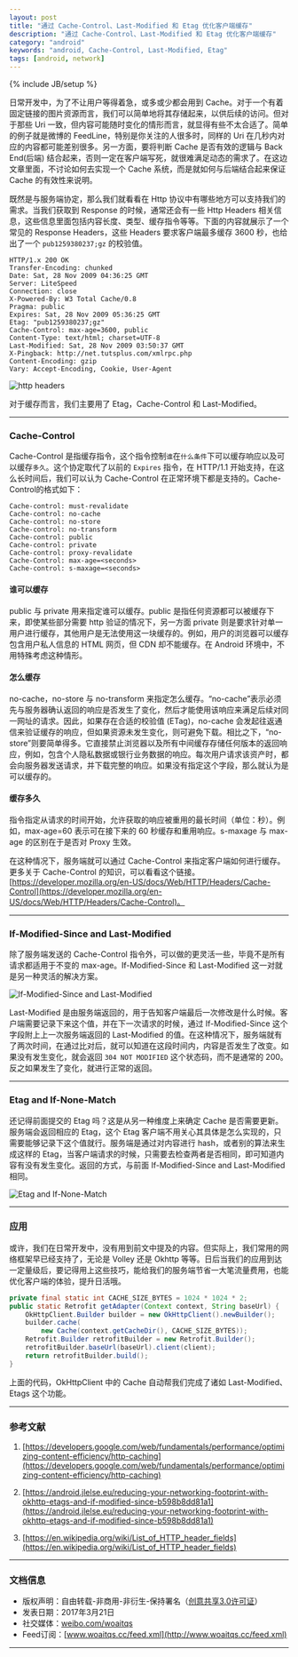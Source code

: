 ```yaml
---
layout: post
title: "通过 Cache-Control、Last-Modified 和 Etag 优化客户端缓存"
description: "通过 Cache-Control、Last-Modified 和 Etag 优化客户端缓存"
category: "android"
keywords: "android, Cache-Control, Last-Modified, Etag"
tags: [android, network]
---
```

{% include JB/setup %}

日常开发中，为了不让用户等得着急，或多或少都会用到 Cache。对于一个有着固定链接的图片资源而言，我们可以简单地将其存储起来，以供后续的访问。但对于那些 Uri 一致，但内容可能随时变化的情形而言，就显得有些不太合适了。简单的例子就是微博的 FeedLine，特别是你关注的人很多时，同样的 Uri 在几秒内对应的内容都可能差别很多。另一方面，要将判断 Cache 是否有效的逻辑与 Back End(后端) 结合起来，否则一定在客户端写死，就很难满足动态的需求了。在这边文章里面，不讨论如何去实现一个 Cache 系统，而是就如何与后端结合起来保证 Cache 的有效性来说明。

<!--break-->

既然是与服务端协定，那么我们就看看在 Http 协议中有哪些地方可以支持我们的需求。当我们获取到 Response 的时候，通常还会有一些 Http Headers 相关信息，这些信息里面包括内容长度、类型、缓存指令等等。下面的内容就展示了一个常见的 Response Headers，这些 Headers 要求客户端最多缓存 3600 秒，也给出了一个 `pub1259380237;gz` 的校验值。

```text
HTTP/1.x 200 OK
Transfer-Encoding: chunked
Date: Sat, 28 Nov 2009 04:36:25 GMT
Server: LiteSpeed
Connection: close
X-Powered-By: W3 Total Cache/0.8
Pragma: public
Expires: Sat, 28 Nov 2009 05:36:25 GMT
Etag: "pub1259380237;gz"
Cache-Control: max-age=3600, public
Content-Type: text/html; charset=UTF-8
Last-Modified: Sat, 28 Nov 2009 03:50:37 GMT
X-Pingback: http://net.tutsplus.com/xmlrpc.php
Content-Encoding: gzip
Vary: Accept-Encoding, Cookie, User-Agent
```

![http headers](http://o8p68x17d.bkt.clouddn.com/http-cache-control-highlight.png)

对于缓存而言，我们主要用了 Etag，Cache-Control 和 Last-Modified。

------------------

### Cache-Control

Cache-Control 是指缓存指令，这个指令控制`谁`在`什么条件`下可以缓存响应以及可以缓存`多久`。这个协定取代了以前的 `Expires` 指令，在 HTTP/1.1 开始支持，在这么长时间后，我们可以认为 Cache-Control 在正常环境下都是支持的。Cache-Control的格式如下：

```text
Cache-control: must-revalidate
Cache-control: no-cache
Cache-control: no-store
Cache-control: no-transform
Cache-control: public
Cache-control: private
Cache-control: proxy-revalidate
Cache-Control: max-age=<seconds>
Cache-control: s-maxage=<seconds>
```

#### 谁可以缓存

public 与 private 用来指定谁可以缓存。public 是指任何资源都可以被缓存下来，即使某些部分需要 http 验证的情况下，另一方面 private 则是要求针对单一用户进行缓存，其他用户是无法使用这一块缓存的。例如，用户的浏览器可以缓存包含用户私人信息的 HTML 网页，但 CDN 却不能缓存。在 Android 环境中，不用特殊考虑这种情形。

#### 怎么缓存

no-cache，no-store 与 no-transform 来指定怎么缓存。“no-cache”表示必须先与服务器确认返回的响应是否发生了变化，然后才能使用该响应来满足后续对同一网址的请求。因此，如果存在合适的校验值 (ETag)，no-cache 会发起往返通信来验证缓存的响应，但如果资源未发生变化，则可避免下载。相比之下，“no-store”则要简单得多。它直接禁止浏览器以及所有中间缓存存储任何版本的返回响应，例如，包含个人隐私数据或银行业务数据的响应。每次用户请求该资产时，都会向服务器发送请求，并下载完整的响应。如果没有指定这个字段，那么就认为是可以缓存的。

#### 缓存多久

指令指定从请求的时间开始，允许获取的响应被重用的最长时间（单位：秒）。例如，max-age=60 表示可在接下来的 60 秒缓存和重用响应。s-maxage 与 max-age 的区别在于是否对 Proxy 生效。

在这种情况下，服务端就可以通过 Cache-Control 来指定客户端如何进行缓存。更多关于 Cache-Control 的知识，可以看看这个链接。[https://developer.mozilla.org/en-US/docs/Web/HTTP/Headers/Cache-Control](https://developer.mozilla.org/en-US/docs/Web/HTTP/Headers/Cache-Control)。

------------------

### If-Modified-Since and Last-Modified

除了服务端发送的 Cache-Control 指令外，可以做的更灵活一些，毕竟不是所有请求都适用于不变的 max-age。If-Modified-Since 和 Last-Modified 这一对就是另一种灵活的解决方案。

![If-Modified-Since and Last-Modified](http://o8p68x17d.bkt.clouddn.com/If-Modified-Since-and-Last-Modified.png)

Last-Modified 是由服务端返回的，用于告知客户端最后一次修改是什么时候。客户端需要记录下来这个值，并在下一次请求的时候，通过 If-Modified-Since 这个字段附上上一次服务端返回的 Last-Modified 的值。在这种情况下，服务端就有了两次时间，在通过比对后，就可以知道在这段时间内，内容是否发生了改变。如果没有发生变化，就会返回 `304 NOT MODIFIED` 这个状态码，而不是通常的 200。反之如果发生了变化，就进行正常的返回。

------------------

### Etag and If-None-Match

还记得前面提交的 Etag 吗？这是从另一种维度上来确定 Cache 是否需要更新。服务端会返回相应的 Etag，这个 Etag 客户端不用关心其具体是怎么实现的，只需要能够记录下这个值就行。服务端是通过对内容进行 hash，或者别的算法来生成这样的 Etag，当客户端请求的时候，只需要去检查两者是否相同，即可知道内容有没有发生变化。返回的方式，与前面 If-Modified-Since and Last-Modified 相同。

![Etag and If-None-Match](http://o8p68x17d.bkt.clouddn.com/Etag-and-If-None-Match.png)

------------------

### 应用

或许，我们在日常开发中，没有用到前文中提及的内容。但实际上，我们常用的网络框架早已经支持了，无论是 Volley 还是 Okhttp 等等。日后当我们的应用到达一定量级后，要记得用上这些技巧，能给我们的服务端节省一大笔流量费用，也能优化客户端的体验，提升日活哦。

```java
private final static int CACHE_SIZE_BYTES = 1024 * 1024 * 2;
public static Retrofit getAdapter(Context context, String baseUrl) {
    OkHttpClient.Builder builder = new OkHttpClient().newBuilder();
    builder.cache(
        new Cache(context.getCacheDir(), CACHE_SIZE_BYTES));
    Retrofit.Builder retrofitBuilder = new Retrofit.Builder();
    retrofitBuilder.baseUrl(baseUrl).client(client);
    return retrofitBuilder.build();
}
```

上面的代码，OkHttpClient 中的 Cache 自动帮我们完成了诸如 Last-Modified、Etags 这个功能。

------------------

### 参考文献

1. [https://developers.google.com/web/fundamentals/performance/optimizing-content-efficiency/http-caching](https://developers.google.com/web/fundamentals/performance/optimizing-content-efficiency/http-caching)

2. [https://android.jlelse.eu/reducing-your-networking-footprint-with-okhttp-etags-and-if-modified-since-b598b8dd81a1](https://android.jlelse.eu/reducing-your-networking-footprint-with-okhttp-etags-and-if-modified-since-b598b8dd81a1)

3. [https://en.wikipedia.org/wiki/List_of_HTTP_header_fields](https://en.wikipedia.org/wiki/List_of_HTTP_header_fields)


--------------

### 文档信息

* 版权声明：自由转载-非商用-非衍生-保持署名（[创意共享3.0许可证](http://creativecommons.org/licenses/by-nc-nd/3.0/deed.zh)）
* 发表日期：2017年3月21日
* 社交媒体：[weibo.com/woaitqs](http://weibo.com/woaitqs)
* Feed订阅：[www.woaitqs.cc/feed.xml](http://www.woaitqs.cc/feed.xml)

------------------------
